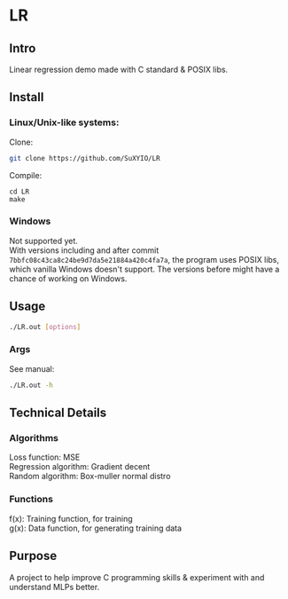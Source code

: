 # LR
## Intro
Linear regression demo made with C standard & POSIX libs.  
## Install
### Linux/Unix-like systems:  
Clone:
```bash
git clone https://github.com/SuXYIO/LR
```
Compile:
```
cd LR
make
```
### Windows
Not supported yet.  
With versions including and after commit `7bbfc08c43ca8c24be9d7da5e21884a420c4fa7a`, the program uses POSIX libs, which vanilla Windows doesn't support. The versions before might have a chance of working on Windows.  
## Usage
```bash
./LR.out [options]
```
### Args
See manual:
```bash
./LR.out -h
```
## Technical Details
### Algorithms
Loss function: MSE  
Regression algorithm: Gradient decent  
Random algorithm: Box-muller normal distro  
### Functions
f(x): Training function, for training  
g(x): Data function, for generating training data  
## Purpose
A project to help improve C programming skills & experiment with and understand MLPs better.  
